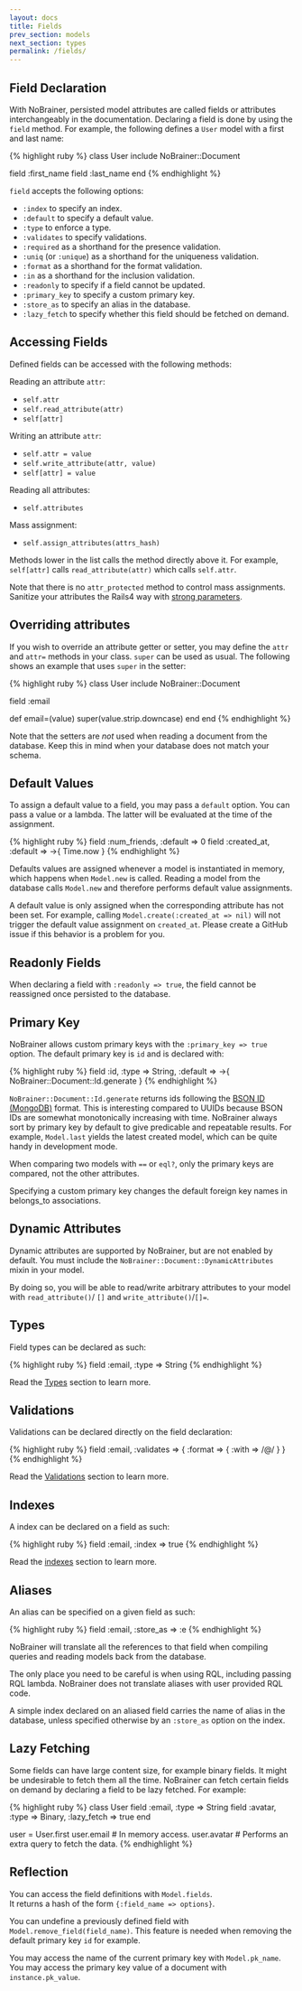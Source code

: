 ```yaml
---
layout: docs
title: Fields
prev_section: models
next_section: types
permalink: /fields/
---
```


## Field Declaration

With NoBrainer, persisted model attributes are called fields or attributes
interchangeably in the documentation.
Declaring a field is done by using the `field` method.
For example, the following defines a `User` model with a first and last name:

{% highlight ruby %}
class User
  include NoBrainer::Document

  field :first_name
  field :last_name
end
{% endhighlight %}

`field` accepts the following options:

* `:index` to specify an index.
* `:default` to specify a default value.
* `:type` to enforce a type.
* `:validates` to specify validations.
* `:required` as a shorthand for the presence validation.
* `:uniq` (or `:unique`) as a shorthand for the uniqueness validation.
* `:format` as a shorthand for the format validation.
* `:in` as a shorthand for the inclusion validation.
* `:readonly` to specify if a field cannot be updated.
* `:primary_key` to specify a custom primary key.
* `:store_as` to specify an alias in the database.
* `:lazy_fetch` to specify whether this field should be fetched on demand.

## Accessing Fields

Defined fields can be accessed with the following methods:

Reading an attribute `attr`:

* `self.attr`
* `self.read_attribute(attr)`
* `self[attr]`

Writing an attribute `attr`:

* `self.attr = value`
* `self.write_attribute(attr, value)`
* `self[attr] = value`

Reading all attributes:

* `self.attributes`

Mass assignment:

* `self.assign_attributes(attrs_hash)`

Methods lower in the list calls the method directly above it.
For example, `self[attr]` calls `read_attribute(attr)` which calls `self.attr`.

Note that there is no `attr_protected` method to control mass assignments.
Sanitize your attributes the Rails4 way with
[strong parameters](https://github.com/rails/strong_parameters).

## Overriding attributes

If you wish to override an attribute getter or setter, you may define
the `attr` and `attr=` methods in your class. `super` can be used as usual.
The following shows an example that uses `super` in the setter:

{% highlight ruby %}
class User
  include NoBrainer::Document

  field :email

  def email=(value)
    super(value.strip.downcase)
  end
end
{% endhighlight %}

Note that the setters are _not_ used when reading a document from the database.
Keep this in mind when your database does not match your schema.

## Default Values

To assign a default value to a field, you may pass a `default` option.
You can pass a value or a lambda. The latter will be evaluated at the time of
the assignment.

{% highlight ruby %}
field :num_friends, :default => 0
field :created_at,  :default => ->{ Time.now }
{% endhighlight %}

Defaults values are assigned whenever a model is instantiated in memory, which
happens when `Model.new` is called. Reading a model from the database
calls `Model.new` and therefore performs default value assignments.

A default value is only assigned when the corresponding attribute has not been
set. For example, calling `Model.create(:created_at => nil)` will not trigger
the default value assignment on `created_at`. Please create a GitHub issue
if this behavior is a problem for you.

## Readonly Fields

When declaring a field with `:readonly => true`, the field cannot be reassigned
once persisted to the database.

## Primary Key

NoBrainer allows custom primary keys with the `:primary_key => true` option.
The default primary key is `id` and is declared with:

{% highlight ruby %}
field :id, :type => String, :default => ->{ NoBrainer::Document::Id.generate }
{% endhighlight %}

`NoBrainer::Document::Id.generate` returns ids following the
[BSON ID (MongoDB)](http://docs.mongodb.org/manual/reference/object-id/) format.
This is interesting compared to UUIDs because BSON IDs are somewhat
monotonically increasing with time. NoBrainer always sort by primary key by
default to give predicable and repeatable results. For example, `Model.last`
yields the latest created model, which can be quite handy in development mode.

When comparing two models with `==` or `eql?`, only the primary keys are
compared, not the other attributes.

Specifying a custom primary key changes the default foreign key names in
belongs\_to associations.

## Dynamic Attributes

Dynamic attributes are supported by NoBrainer, but are not enabled by default.
You must include the `NoBrainer::Document::DynamicAttributes` mixin in your model.

By doing so, you will be able to read/write arbitrary attributes to your model with
`read_attribute()`/ `[]` and `write_attribute()`/`[]=`.

## Types

Field types can be declared as such:

{% highlight ruby %}
field :email, :type => String
{% endhighlight %}

Read the [Types](/docs/types) section to learn more.

## Validations

Validations can be declared directly on the field declaration:

{% highlight ruby %}
field :email, :validates => { :format => { :with => /@/ } }
{% endhighlight %}

Read the [Validations](/docs/validations) section to learn more.

## Indexes

A index can be declared on a field as such:

{% highlight ruby %}
field :email, :index => true
{% endhighlight %}

Read the [indexes](/docs/indexes) section to learn more.

## Aliases

An alias can be specified on a given field as such:

{% highlight ruby %}
field :email, :store_as => :e
{% endhighlight %}

NoBrainer will translate all the references to that field when compiling queries
and reading models back from the database.

The only place you need to be careful is when using RQL, including passing RQL lambda.
NoBrainer does not translate aliases with user provided RQL code.

A simple index declared on an aliased field carries the name of alias in the database,
unless specified otherwise by an `:store_as` option on the index.

## Lazy Fetching

Some fields can have large content size, for example binary fields.
It might be undesirable to fetch them all the time.
NoBrainer can fetch certain fields on demand by declaring a field to be lazy
fetched. For example:

{% highlight ruby %}
class User
  field :email,  :type => String
  field :avatar, :type => Binary, :lazy_fetch => true
end

user = User.first
user.email  # In memory access.
user.avatar # Performs an extra query to fetch the data.
{% endhighlight %}

## Reflection

You can access the field definitions with `Model.fields`.  
It returns a hash of the form `{:field_name => options}`.

You can undefine a previously defined field with
`Model.remove_field(field_name)`. This feature is needed when removing the
default primary key `id` for example.

You may access the name of the current primary key with `Model.pk_name`.
You may access the primary key value of a document with `instance.pk_value`.
